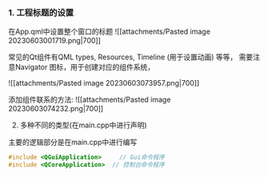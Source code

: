 ### 1. 工程标题的设置

在App.qml中设置整个窗口的标题
![[attachments/Pasted image 20230603001719.png|700]]

常见的Qt组件有QML types, Resources, Timeline (用于设置动画) 等等， 需要注意Navigator 图标，用于创建对应的组件系统， 


![[attachments/Pasted image 20230603073957.png|700]]

添加组件联系的方法: 
![[attachments/Pasted image 20230603074232.png|700]]

2. 多种不同的类型(在main.cpp中进行声明)

主要的逻辑部分是在main.cpp中进行编写

```cpp 
#include <QGuiApplication>     // Gui命令程序
#include <QCoreApplication>  // 控制台命令程序

```